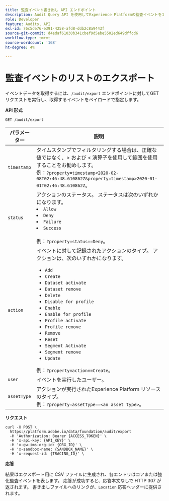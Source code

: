 ```yaml
---
title: 監査イベント書き出し API エンドポイント
description: Audit Query API を使用してExperience Platformの監査イベントをエクスポートする方法について説明します。
role: Developer
feature: Audits, API
exl-id: 76c5de76-e391-4258-afd8-ddb2c8a9443f
source-git-commit: d4edaf61030b341cbef9d5ebe5502ed649dffcd6
workflow-type: tm+mt
source-wordcount: '168'
ht-degree: 4%

---
```


# 監査イベントのリストのエクスポート

イベントデータを取得するには、`/audit/export` エンドポイントに対してGET リクエストを実行し、取得するイベントをペイロードで指定します。

**API 形式**

```http
GET /audit/export
```

| パラメーター | 説明 |
| --------- | ----------- |
| `timestamp` | タイムスタンプでフィルタリングする場合は、正確な値ではなく、> および &lt; 演算子を使用して範囲を使用することをお勧めします。 <br/> 例：`?property=timestamp<2020-02-08T02:46:48.610862Z&property=timestamp>2020-01-01T02:46:48.610862Z`。 |
| `status` | アクションのステータス。 ステータスは次のいずれかになります。 </li><li>`Allow` </li><li>`Deny` </li><li>`Failure` </li><li>`Success` </li></ul><br/> 例：`?property=status==Deny`。 |
| `action` | イベントに対して記録されたアクションのタイプ。 アクションは、次のいずれかになります。 <ul><li>`Add` </li><li>`Create` </li><li>`Dataset activate` </li><li>`Dataset remove` </li><li>`Delete` </li><li>`Disable for profile` </li><li>`Enable` </li><li>`Enable for profile` </li><li>`Profile activate` </li><li>`Profile remove` </li><li>`Remove` </li><li>`Reset` </li><li>`Segment Activate` </li><li>`Segment remove` </li><li>`Update` </li></ul> 例：`?property=action==Create`。 |
| `user` | イベントを実行したユーザー。 |
| `assetType` | アクションが実行されたExperience Platform リソースのタイプ。 <br/> 例：`?property=assetType==<an asset type>`。 |

**リクエスト**

```shell
curl -X POST \
  https://platform.adobe.io/data/foundation/audit/export
  -H 'Authorization: Bearer {ACCESS_TOKEN}' \
  -H 'x-api-key: {API_KEY}' \
  -H 'x-gw-ims-org-id: {ORG_ID}' \
  -H 'x-sandbox-name: {SANDBOX_NAME}' \
  -H 'x-request-id: {TRACING_ID}' \
```

**応答**

結果はエクスポート用に CSV ファイルに生成され、各エントリはコアまたは強化監査イベントを表します。 応答が成功すると、応答本文なしで HTTP 307 が返されます。 書き出しファイルへのリンクが、`Location` 応答ヘッダーに提供されます。
